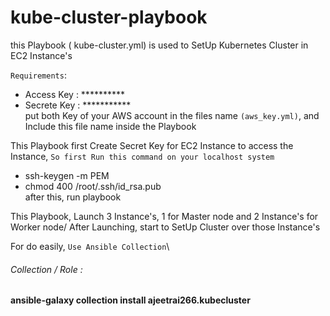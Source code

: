 # kube-cluster-playbook
this Playbook ( kube-cluster.yml) is used to SetUp Kubernetes Cluster in EC2 Instance's

`Requirements`:
- Access Key : **********
- Secrete Key : ***********\
put both Key of your AWS account in the files name `(aws_key.yml)`, and Include this file name inside the Playbook

This Playbook first Create Secret Key for EC2 Instance to access the Instance, `So first Run this command on your localhost system`
- ssh-keygen -m PEM
- chmod 400 /root/.ssh/id_rsa.pub\
     after this, run playbook
     
This Playbook, Launch 3 Instance's, 1 for Master node and 2 Instance's for Worker node/
After Launching, start to SetUp Cluster over those Instance's
  
For do easily, `Use Ansible Collection`\
###### Collection / Role :
**ansible-galaxy collection install ajeetrai266.kubecluster**
